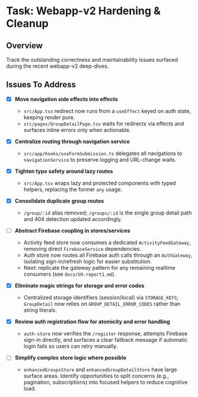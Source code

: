 # Task: Webapp-v2 Hardening & Cleanup

## Overview
Track the outstanding correctness and maintainability issues surfaced during the recent webapp-v2 deep-dives.

## Issues To Address
- [x] **Move navigation side effects into effects**  
  - `src/App.tsx` redirect now runs from a `useEffect` keyed on auth state, keeping render pure.  
  - `src/pages/GroupDetailPage.tsx` waits for redirects via effects and surfaces inline errors only when actionable.

- [x] **Centralize routing through navigation service**  
  - `src/app/hooks/useFormSubmission.ts` delegates all navigations to `navigationService` to preserve logging and URL-change waits.

- [x] **Tighten type safety around lazy routes**  
  - `src/App.tsx` wraps lazy and protected components with typed helpers, replacing the former `any` usage.

- [x] **Consolidate duplicate group routes**  
  - `/group/:id` alias removed; `/groups/:id` is the single group detail path and 404 detection updated accordingly.

- [ ] **Abstract Firebase coupling in stores/services**  
  - Activity feed store now consumes a dedicated `ActivityFeedGateway`, removing direct `FirebaseService` dependencies.
  - Auth store now routes all Firebase auth calls through an `AuthGateway`, isolating sign-in/refresh logic for easier substitution.
  - Next: replicate the gateway pattern for any remaining realtime consumers (see `docs/UX-report1.md`).

- [x] **Eliminate magic strings for storage and error codes**  
  - Centralized storage identifiers (session/local) via `STORAGE_KEYS`; `GroupDetail` now relies on `GROUP_DETAIL_ERROR_CODES` rather than string literals.

- [x] **Review auth registration flow for atomicity and error handling**  
  - `auth-store` now verifies the `/register` response, attempts Firebase sign-in directly, and surfaces a clear fallback message if automatic login fails so users can retry manually.

- [ ] **Simplify complex store logic where possible**  
  - `enhancedGroupsStore` and `enhancedGroupDetailStore` have large surface areas. Identify opportunities to split concerns (e.g., pagination, subscriptions) into focused helpers to reduce cognitive load.
